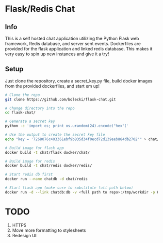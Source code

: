 # Flask/Redis Chat

## Info
This is a self hosted chat application utilizing the Python Flask web framework, Redis database, and server sent events.  Dockerfiles are provided for the flask application and linked redis database.  This makes it very easy to spin up new instances and give it a try!

## Setup
Just clone the repository, create a secret_key.py file, build docker images from the provided dockerfiles, and start em up!

```bash
# Clone the repo
git clone https://github.com/bolecki/flask-chat.git

# Change directory into the repo
cd flask-chat/

# Generate a secret key
python -c 'import os; print os.urandom(24).encode("hex")'

# Use the output to create the secret key file
echo "key = '7268076c403361ebf9b835d34f0ecd72d139eeb884db2702'" > chat/secret_key.py

# Build image for flask app
docker build -t chat/flask docker/chat/

# Build image for redis
docker build -t chat/redis docker/redis/

# Start redis db first
docker run --name chatdb -d chat/redis

# Start flask app (make sure to substitute full path below)
docker run -d --link chatdb:db -v <full path to repo>:/tmp/workdir -p 8012:8012 chat/flask
```

# TODO
1. HTTPS
2. Move more formatting to stylesheets
3. Redesign UI
